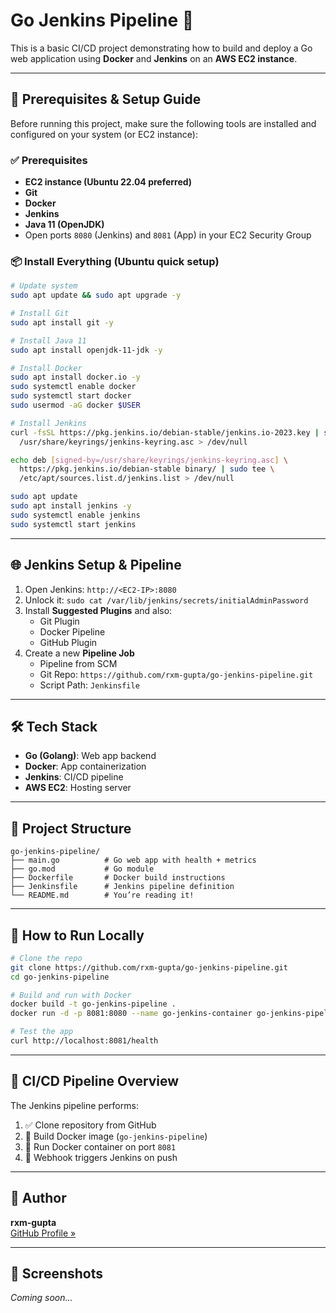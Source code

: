 # Go Jenkins Pipeline 🚀

This is a basic CI/CD project demonstrating how to build and deploy a Go web application using **Docker** and **Jenkins** on an **AWS EC2 instance**.

---

## 🔧 Prerequisites & Setup Guide

Before running this project, make sure the following tools are installed and configured on your system (or EC2 instance):

### ✅ Prerequisites

- **EC2 instance (Ubuntu 22.04 preferred)**
- **Git**
- **Docker**
- **Jenkins**
- **Java 11 (OpenJDK)**
- Open ports `8080` (Jenkins) and `8081` (App) in your EC2 Security Group

### 📦 Install Everything (Ubuntu quick setup)

```bash
# Update system
sudo apt update && sudo apt upgrade -y

# Install Git
sudo apt install git -y

# Install Java 11
sudo apt install openjdk-11-jdk -y

# Install Docker
sudo apt install docker.io -y
sudo systemctl enable docker
sudo systemctl start docker
sudo usermod -aG docker $USER

# Install Jenkins
curl -fsSL https://pkg.jenkins.io/debian-stable/jenkins.io-2023.key | sudo tee \
  /usr/share/keyrings/jenkins-keyring.asc > /dev/null

echo deb [signed-by=/usr/share/keyrings/jenkins-keyring.asc] \
  https://pkg.jenkins.io/debian-stable binary/ | sudo tee \
  /etc/apt/sources.list.d/jenkins.list > /dev/null

sudo apt update
sudo apt install jenkins -y
sudo systemctl enable jenkins
sudo systemctl start jenkins
```

---

## 🌐 Jenkins Setup & Pipeline

1. Open Jenkins: `http://<EC2-IP>:8080`
2. Unlock it: `sudo cat /var/lib/jenkins/secrets/initialAdminPassword`
3. Install **Suggested Plugins** and also:
   - Git Plugin
   - Docker Pipeline
   - GitHub Plugin
4. Create a new **Pipeline Job**
   - Pipeline from SCM
   - Git Repo: `https://github.com/rxm-gupta/go-jenkins-pipeline.git`
   - Script Path: `Jenkinsfile`

---

## 🛠️ Tech Stack

- **Go (Golang)**: Web app backend
- **Docker**: App containerization
- **Jenkins**: CI/CD pipeline
- **AWS EC2**: Hosting server

---

## 📁 Project Structure

```
go-jenkins-pipeline/
├── main.go          # Go web app with health + metrics
├── go.mod           # Go module
├── Dockerfile       # Docker build instructions
├── Jenkinsfile      # Jenkins pipeline definition
└── README.md        # You’re reading it!
```

---

## 🚀 How to Run Locally

```bash
# Clone the repo
git clone https://github.com/rxm-gupta/go-jenkins-pipeline.git
cd go-jenkins-pipeline

# Build and run with Docker
docker build -t go-jenkins-pipeline .
docker run -d -p 8081:8080 --name go-jenkins-container go-jenkins-pipeline

# Test the app
curl http://localhost:8081/health
```

---

## 🔁 CI/CD Pipeline Overview

The Jenkins pipeline performs:

1. ✅ Clone repository from GitHub
2. 🐳 Build Docker image (`go-jenkins-pipeline`)
3. 🚀 Run Docker container on port `8081`
4. 🔁 Webhook triggers Jenkins on push

---

## 🧠 Author

**rxm-gupta**  
[GitHub Profile »](https://github.com/rxm-gupta)

---

## 📸 Screenshots

*Coming soon…*


